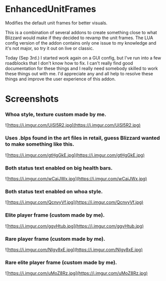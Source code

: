 # EnhancedUnitFrames
Modifies the default unit frames for better visuals.

This is a combination of several addons to create something close to what Blizzard would make if they decided to revamp the unit frames. The LUA config version of the addon contains only one issue to my knowledge and it's not major, so try it out on live or classic.

Today (Sep 3rd.) I started work again on a GUI config, but I've run into a few roadblocks that I don't know how to fix. I can't really find good documentation for these things and I really need somebody skilled to work these things out with me. I'd appreciate any and all help to resolve these things and improve the user experience of this addon.

# Screenshots

### Whoa style, texture custom made by me.
![https://i.imgur.com/UjSl5R2.jpg](https://i.imgur.com/UjSl5R2.jpg)

### Uses .blps found in the art files in retail, guess Blizzard wanted to make something like this.
![https://i.imgur.com/gtHgGkE.jpg](https://i.imgur.com/gtHgGkE.jpg)

### Both status text enabled on big health bars.
![https://i.imgur.com/wCaiJWx.jpg](https://i.imgur.com/wCaiJWx.jpg)

### Both status text enabled on whoa style.
![https://i.imgur.com/QcnvyVf.jpg](https://i.imgur.com/QcnvyVf.jpg)

### Elite player frame (custom made by me).
![https://i.imgur.com/ggvHtub.jpg](https://i.imgur.com/ggvHtub.jpg)

### Rare player frame (custom made by me).
![https://i.imgur.com/NIgy8xE.jpg](https://i.imgur.com/NIgy8xE.jpg)

### Rare elite player frame (custom made by me).
![https://i.imgur.com/uMoZ8Rz.jpg](https://i.imgur.com/uMoZ8Rz.jpg)
